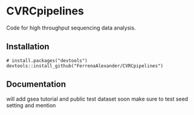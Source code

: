# CVRCpipelines
Code for high throughput sequencing data analysis.


## Installation

```
# install.packages("devtools")
devtools::install_github("FerrenaAlexander/CVRCpipelines")
```


## Documentation

will add gsea tutorial and public test dataset soon
make sure to test seed setting and mention
